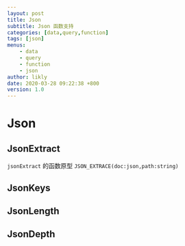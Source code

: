 ```yaml
---
layout: post
title: Json
subtitle: Json 函数支持
categories: [data,query,function]
tags: [json]
menus:
    - data
    - query
    - function
    - json
author: likly
date: 2020-03-28 09:22:38 +800
version: 1.0
---
```


# Json

## JsonExtract

`jsonExtract` 的函数原型 `JSON_EXTRACE(doc:json,path:string)`

## JsonKeys

## JsonLength

## JsonDepth